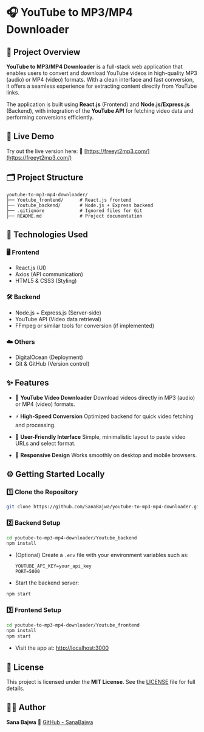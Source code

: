 # 🎧 YouTube to MP3/MP4 Downloader

## 📌 Project Overview

**YouTube to MP3/MP4 Downloader** is a full-stack web application that enables users to convert and download YouTube videos in high-quality MP3 (audio) or MP4 (video) formats. With a clean interface and fast conversion, it offers a seamless experience for extracting content directly from YouTube links.

The application is built using **React.js** (Frontend) and **Node.js/Express.js** (Backend), with integration of the **YouTube API** for fetching video data and performing conversions efficiently.


## 🚀 Live Demo

Try out the live version here:
🔗 [https://freeyt2mp3.com/](https://freeyt2mp3.com/)


## 🗂️ Project Structure

```
youtube-to-mp3-mp4-downloader/
├── Youtube_frontend/      # React.js frontend
├── Youtube_backend/       # Node.js + Express backend
├── .gitignore             # Ignored files for Git
├── README.md              # Project documentation
```


## 🧰 Technologies Used

### 🖥️ Frontend

* React.js (UI)
* Axios (API communication)
* HTML5 & CSS3 (Styling)

### 🛠️ Backend

* Node.js + Express.js (Server-side)
* YouTube API (Video data retrieval)
* FFmpeg or similar tools for conversion (if implemented)

### ☁️ Others

* DigitalOcean (Deployment)
* Git & GitHub (Version control)


## ✨ Features

* 🎥 **YouTube Video Downloader**
  Download videos directly in MP3 (audio) or MP4 (video) formats.

* ⚡ **High-Speed Conversion**
  Optimized backend for quick video fetching and processing.

* 🧭 **User-Friendly Interface**
  Simple, minimalistic layout to paste video URLs and select format.

* 📱 **Responsive Design**
  Works smoothly on desktop and mobile browsers.


## ⚙️ Getting Started Locally

### 1️⃣ Clone the Repository

```bash
git clone https://github.com/SanaBajwa/youtube-to-mp3-mp4-downloader.git
```


### 2️⃣ Backend Setup

```bash
cd youtube-to-mp3-mp4-downloader/Youtube_backend
npm install
```

* (Optional) Create a `.env` file with your environment variables such as:

  ```
  YOUTUBE_API_KEY=your_api_key
  PORT=5000
  ```

* Start the backend server:

```bash
npm start
```


### 3️⃣ Frontend Setup

```bash
cd youtube-to-mp3-mp4-downloader/Youtube_frontend
npm install
npm start
```

* Visit the app at:
  [http://localhost:3000](http://localhost:3000)



## 📃 License

This project is licensed under the **MIT License**. See the [LICENSE](LICENSE) file for full details.


## 🙋‍♀️ Author

**Sana Bajwa**
🔗 [GitHub - SanaBajwa](https://github.com/SanaBajwa)

